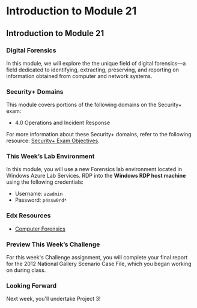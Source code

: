# Introduction to Module 21

## Introduction to Module 21

### Digital Forensics

In this module, we will explore the the unique field of digital forensics&mdash;a field dedicated to identifying, extracting, preserving, and reporting on information obtained from computer and network systems.

### Security+ Domains

This module covers portions of the following domains on the Security+ exam:

- 4.0 Operations and Incident Response 

For more information about these Security+ domains, refer to the following resource: [Security+ Exam Objectives](https://comptiacdn.azureedge.net/webcontent/docs/default-source/exam-objectives/comptia-security-sy0-601-exam-objectives-(2-0).pdf?sfvrsn=8c5889ff_2).

### This Week’s Lab Environment

In this module, you will use a new Forensics lab environment located in Windows Azure Lab Services. RDP into the **Windows RDP host machine** using the following credentials:

  - Username: `azadmin`
  - Password: `p4ssw0rd*`

### Edx Resources
- [Computer Forensics](https://www.edx.org/course/computer-forensics?index=product_value_experiment_a&queryID=1b1f4a6e90a007fa6ad7ee7dc32a86e0&position=1)

### Preview This Week’s Challenge

For this week's Challenge assignment, you will complete your final report for the 2012 National Gallery Scenario Case File, which you began working on during class.

### Looking Forward

Next week, you'll undertake Project 3!
